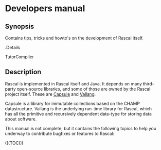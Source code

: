 # Developers manual

## Synopsis

Contains tips, tricks and howto's on the development of Rascal itself.

.Details

TutorCompiler

## Description

Rascal is implemented in Rascal itself and Java. It depends on many third-party
open-source libraries, and some of those are owned by the Rascal project itself.
These are [Capsule](http://github.com/usethesource/capsule) and [Vallang](http://github.com/usethesource/vallang). 

Capsule is a library for immutable collections based on the CHAMP datastructure. Vallang is the underlying run-time library for Rascal, which has all the primitive and recursively dependent data-type for storing data about software.

This manual is not complete, but it contains the following topics to help you underway to contribute bugfixes or features to Rascal:

(((TOC)))
